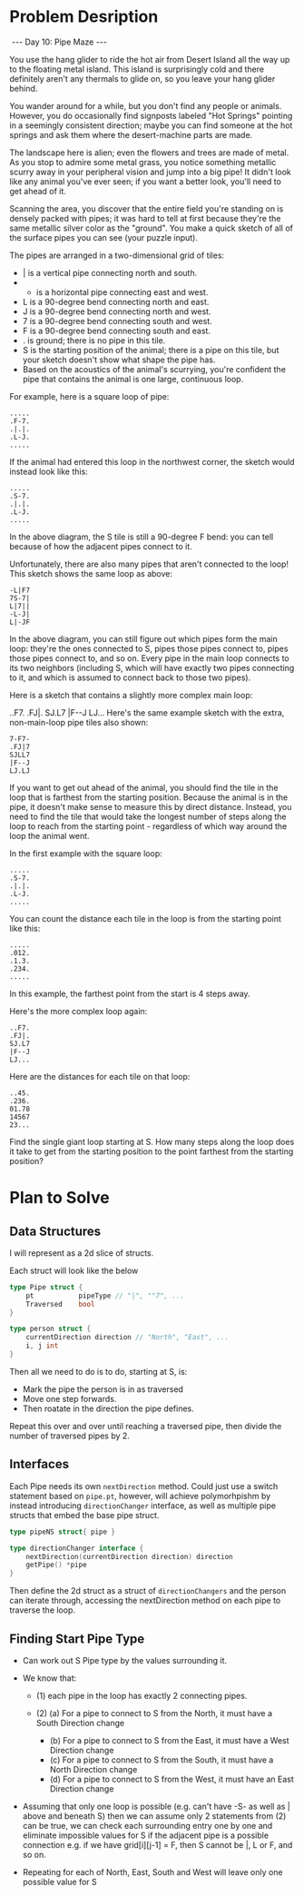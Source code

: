 # Problem Desription

 --- Day 10: Pipe Maze ---

You use the hang glider to ride the hot air from Desert Island all the way up to the floating metal island. This island is surprisingly cold and there definitely aren't any thermals to glide on, so you leave your hang glider behind.

You wander around for a while, but you don't find any people or animals. However, you do occasionally find signposts labeled "Hot Springs" pointing in a seemingly consistent direction; maybe you can find someone at the hot springs and ask them where the desert-machine parts are made.

The landscape here is alien; even the flowers and trees are made of metal. As you stop to admire some metal grass, you notice something metallic scurry away in your peripheral vision and jump into a big pipe! It didn't look like any animal you've ever seen; if you want a better look, you'll need to get ahead of it.

Scanning the area, you discover that the entire field you're standing on is densely packed with pipes; it was hard to tell at first because they're the same metallic silver color as the "ground". You make a quick sketch of all of the surface pipes you can see (your puzzle input).

The pipes are arranged in a two-dimensional grid of tiles:

* | is a vertical pipe connecting north and south.
* - is a horizontal pipe connecting east and west.
* L is a 90-degree bend connecting north and east.
* J is a 90-degree bend connecting north and west.
* 7 is a 90-degree bend connecting south and west.
* F is a 90-degree bend connecting south and east.
* . is ground; there is no pipe in this tile.
* S is the starting position of the animal; there is a pipe on this tile, but your sketch doesn't show what shape the pipe has.
* Based on the acoustics of the animal's scurrying, you're confident the pipe that contains the animal is one large, continuous loop.

For example, here is a square loop of pipe:

```
.....
.F-7.
.|.|.
.L-J.
.....
```

If the animal had entered this loop in the northwest corner, the sketch would instead look like this:

```
.....
.S-7.
.|.|.
.L-J.
.....
```

In the above diagram, the S tile is still a 90-degree F bend: you can tell because of how the adjacent pipes connect to it.

Unfortunately, there are also many pipes that aren't connected to the loop! This sketch shows the same loop as above:

```
-L|F7
7S-7|
L|7||
-L-J|
L|-JF
```

In the above diagram, you can still figure out which pipes form the main loop: they're the ones connected to S, pipes those pipes connect to, pipes those pipes connect to, and so on. Every pipe in the main loop connects to its two neighbors (including S, which will have exactly two pipes connecting to it, and which is assumed to connect back to those two pipes).

Here is a sketch that contains a slightly more complex main loop:

..F7.
.FJ|.
SJ.L7
|F--J
LJ...
Here's the same example sketch with the extra, non-main-loop pipe tiles also shown:

```
7-F7-
.FJ|7
SJLL7
|F--J
LJ.LJ
```

If you want to get out ahead of the animal, you should find the tile in the loop that is farthest from the starting position. Because the animal is in the pipe, it doesn't make sense to measure this by direct distance. Instead, you need to find the tile that would take the longest number of steps along the loop to reach from the starting point - regardless of which way around the loop the animal went.

In the first example with the square loop:

```
.....
.S-7.
.|.|.
.L-J.
.....
```

You can count the distance each tile in the loop is from the starting point like this:

```
.....
.012.
.1.3.
.234.
.....
```

In this example, the farthest point from the start is 4 steps away.

Here's the more complex loop again:

```
..F7.
.FJ|.
SJ.L7
|F--J
LJ...
```

Here are the distances for each tile on that loop:

```
..45.
.236.
01.78
14567
23...
```

Find the single giant loop starting at S. How many steps along the loop does it take to get from the starting position to the point farthest from the starting position?

# Plan to Solve

## Data Structures

I will represent as a 2d slice of structs.

Each struct will look like the below 

```go
type Pipe struct {
    pt           pipeType // "|", ""7", ...
    Traversed    bool
}
```

```go
type person struct {
    currentDirection direction // "North", "East", ...
    i, j int
}
```

Then all we need to do is to do, starting at S, is:

* Mark the pipe the person is in as traversed
* Move one step forwards.  
* Then roatate in the direction the pipe defines.

Repeat this over and over until reaching a traversed pipe, then divide the number of traversed pipes by 2.

## Interfaces

Each Pipe needs its own `nextDirection` method. Could just use a switch statement based on `pipe.pt`, however, will achieve polymorhpishm by instead introducing `directionChanger` interface, as well as multiple pipe structs that embed the base pipe struct.

```go
type pipeNS struct{ pipe }

type directionChanger interface {
	nextDirection(currentDirection direction) direction
	getPipe() *pipe
}
```

Then define the 2d struct as a struct of `directionChangers` and the person can iterate through, accessing the nextDirection method on each pipe to traverse the loop.

## Finding Start Pipe Type


 * Can work out S Pipe type by the values surrounding it.

 * We know that:
 	* (1) each pipe in the loop has exactly 2 connecting pipes.

	* (2) (a) For a pipe to connect to S from the North, it must have a South Direction change
		* (b) For a pipe to connect to S from the East, it must have a West Direction change
		* (c) For a pipe to connect to S from the South, it must have a North Direction change
		* (d) For a pipe to connect to S from the West, it must have an East Direction change

* Assuming that only one loop is possible (e.g. can't have -S- as well as | above and beneath S) then we can assume only 2 statements from (2) can be true,
   we can check each surrounding entry one by one and eliminate impossible values for S if the adjacent pipe is a possible connection
   e.g. if we have grid[i][j-1] = F, then S cannot be |, L or F, and so on.

* Repeating for each of North, East, South and West will leave only one possible value for S
